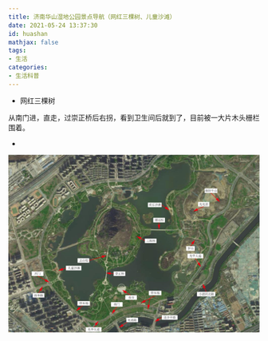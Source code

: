 ```yaml
---
title: 济南华山湿地公园景点导航（网红三棵树、儿童沙滩）
date: 2021-05-24 13:37:30
id: huashan
mathjax: false
tags:
- 生活
categories:
- 生活科普
---
```






- 网红三棵树

从南门进，直走，过崇正桥后右拐，看到卫生间后就到了，目前被一大片木头栅栏围着。

- 

![](https://raw.githubusercontent.com/zzhm/zzhm.github.io/images/hexo/20210524150444.jpg)